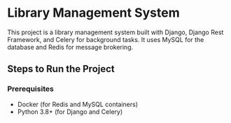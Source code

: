 # Library Management System

This project is a library management system built with Django, Django Rest Framework, and Celery for background tasks. It uses MySQL for the database and Redis for message brokering.

## Steps to Run the Project

### Prerequisites
- Docker (for Redis and MySQL containers)
- Python 3.8+ (for Django and Celery)
